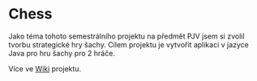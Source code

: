 # Chess
Jako téma tohoto semestrálního projektu na předmět PJV jsem si zvolil tvorbu strategické hry šachy. Cílem projektu je vytvořit aplikaci v jazyce Java pro hru šachy pro 2 hráče.

Více ve [Wiki](https://gitlab.fel.cvut.cz/B202_B0B36PJV/kucerp28/-/wikis/home) projektu.
